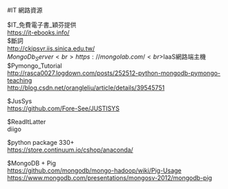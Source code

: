 ﻿#IT 網路資源

$IT_免費電子書_穎芬提供<br>
https://it-ebooks.info/
<br>
$斷詞<br>
http://ckipsvr.iis.sinica.edu.tw/
<br>
$MongoDb_Server <br>
https://mongolab.com/   <br>$IaaS網路端主機
<br>
$Pymongo_Tutorial<br>
http://rasca0027.logdown.com/posts/252512-python-mongodb-pymongo-teaching<br>
http://blog.csdn.net/orangleliu/article/details/39545751<br>

$JusSys<br>
https://github.com/Fore-See/JUSTISYS<br>

$ReadItLatter<br>
diigo<br>

$python package 330+<br>
https://store.continuum.io/cshop/anaconda/<br>

$MongoDB + Pig<br>
https://github.com/mongodb/mongo-hadoop/wiki/Pig-Usage <br>
https://www.mongodb.com/presentations/mongosv-2012/mongodb-pig<br>
